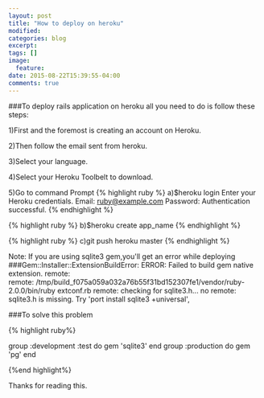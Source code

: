 ```yaml
---
layout: post
title: "How to deploy on heroku"
modified:
categories: blog
excerpt:
tags: []
image:
  feature:
date: 2015-08-22T15:39:55-04:00
comments: true
---
```


###To deploy rails application on heroku all you need to do is follow these steps:

1)First and the foremost is creating an account on Heroku.

2)Then follow the email sent from heroku.

3)Select your language.

4)Select your Heroku Toolbelt to download.

5)Go to command Prompt 
{% highlight ruby %}
a)$heroku login
Enter your Heroku credentials.
Email: ruby@example.com
Password:
Authentication successful.
{% endhighlight %}

{% highlight ruby %}
b)$heroku create app_name
{% endhighlight %}

{% highlight ruby %}
c)git push heroku master
{% endhighlight %}

Note: If you are using sqlite3 gem,you'll get an error while deploying
 ###Gem::Installer::ExtensionBuildError: ERROR: Failed to build gem native extension.
remote:        
remote:        /tmp/build_f075a059a032a76b55f31bd152307fe1/vendor/ruby-2.0.0/bin/ruby extconf.rb
remote:        checking for sqlite3.h... no
remote:        sqlite3.h is missing. Try 'port install sqlite3 +universal',


###To solve this problem


{% highlight ruby%}

group :development :test do
gem 'sqlite3'
end
group :production do
gem 'pg'
end

{%end highlight%}


Thanks for reading this. 
